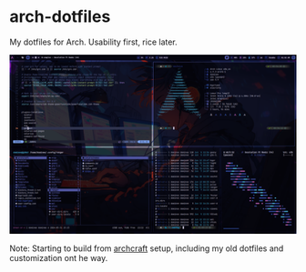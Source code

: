 # arch-dotfiles

My dotfiles for Arch. Usability first, rice later.

![screenshot](https://raw.githubusercontent.com/dominee/arch-dotfiles/main/screenshot.png)

Note: Starting to build from [archcraft](https://wiki.archcraft.io/docs/wayland-compositors/hyprland/) setup, including my old dotfiles and customization ont he way.
